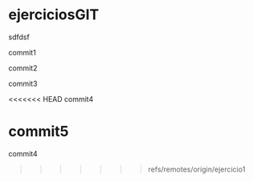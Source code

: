 # ejerciciosGIT
sdfdsf

commit1

commit2

commit3

<<<<<<< HEAD
commit4

commit5
=======
commit4
>>>>>>> refs/remotes/origin/ejercicio1
